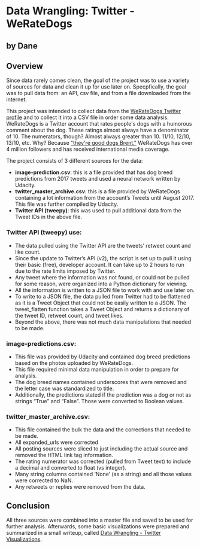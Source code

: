 # Data Wrangling: Twitter - WeRateDogs
## by Dane

## Overview

Since data rarely comes clean, the goal of the project was to use a variety of sources for data and clean it up for use later on.  Specpfically, the goal was to pull data from: an API, csv file, and from a file downloaded from the internet.

This project was intended to collect data from the [WeRateDogs Twitter profile](https://twitter.com/dog_rates?) and to collect it into a CSV file in order some data analysis.  WeRateDogs is a Twitter account that rates people's dogs with a humorous comment about the dog. These ratings almost always have a denominator of 10. The numerators, though? Almost always greater than 10. 11/10, 12/10, 13/10, etc. Why? Because ["they're good dogs Brent."](https://knowyourmeme.com/memes/theyre-good-dogs-brent) WeRateDogs has over 4 million followers and has received international media coverage.

The project consists of 3 different sources for the data:

- **image-prediction.csv**: this is a file provided that has dog breed predictions from 2017 tweets and used a neural network written by Udacity.
- **twitter_master_archive.csv**: this is a file provided by WeRateDogs containing a lot information from the account’s Tweets until August 2017.  This file was further compiled by Udacity.
- **Twitter API (tweepy)**: this was used to pull additional data from the Tweet IDs in the above file. 

### Twitter API (tweepy) use:

- The data pulled using the Twitter API are the tweets’ retweet count and like count.
- Since the update to Twitter’s API (v2), the script is set up to pull it using their basic (free), developer account.  It can take up to 2 hours to run due to the rate limits imposed by Twitter.
- Any tweet where the information was not found, or could not be pulled for some reason, were organized into a Python dictionary for viewing.
- All the information is written to a JSON file to work with and use later on.
- To write to a JSON file, the data pulled from Twitter had to be flattened as it is a Tweet Object that could not be easily written to a JSON.  The tweet_flatten function takes a Tweet Object and returns a dictionary of the tweet ID, retweet count, and tweet likes.
- Beyond the above, there was not much data manipulations that needed to be made.

### image-predictions.csv:

- This file was provided by Udacity and contained dog breed predictions based on the photos uploaded by WeRateDogs.
- This file required minimal data manipulation in order to prepare for analysis.
- The dog breed names contained underscores that were removed and the letter case was standardized to title.
- Additionally, the predictions stated if the prediction was a dog or not as strings “True” and “False”.  Those were converted to Boolean values.

### twitter_master_archive.csv:

- This file contained the bulk the data and the corrections that needed to be made.
- All expanded_urls were corrected 
- All posting sources were sliced to just including the actual source and removed the HTML link tag information.
- The rating numerator was corrected (pulled from Tweet text) to include a decimal and converted to float (vs integer).
- Many string columns contained ‘None’ (as a string) and all those values were corrected to NaN.
- Any retweets or replies were removed from the data.


## Conclusion 

All three sources were combined into a master file and saved to be used for further analysis.  Afterwards, some basic visualizations were prepared and summarized in a small writeup, called [Data Wrangling - Twitter Visualizations](/data-wrangling-twitter-visualizations.pdf).

